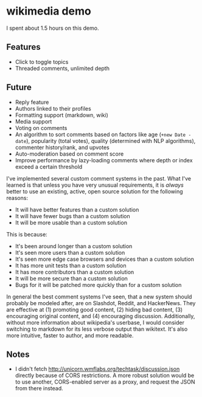 wikimedia demo
==============

I spent about 1.5 hours on this demo.

## Features

- Click to toggle topics
- Threaded comments, unlimited depth

## Future

- Reply feature
- Authors linked to their profiles
- Formatting support (markdown, wiki)
- Media support
- Voting on comments
- An algorithm to sort comments based on factors like age (`+new Date - date`), popularity (total votes), quality (determined with NLP algorithms), commenter history/rank, and upvotes
- Auto-moderation based on comment score
- Improve performance by lazy-loading comments where depth or index exceed a certain threshold

I've implemented several custom comment systems in the past. What I've learned is that unless you have very unusual requirements, it is *always* better to use an existing, active, open source solution for the following reasons:

- It will have better features than a custom solution
- It will have fewer bugs than a custom solution
- It will be more usable than a custom solution

This is because:

- It's been around longer than a custom solution
- It's seen more users than a custom solution
- It's seen more edge case browsers and devices than a custom solution
- It has more unit tests than a custom solution
- It has more contributors than a custom solution
- It will be more secure than a custom solution
- Bugs for it will be patched more quickly than for a custom solution

In general the best comment systems I've seen, that a new system should probably be modeled after, are on Slashdot, Reddit, and HackerNews. They are effective at (1) promoting good content, (2) hiding bad content, (3) encouraging original content, and (4) encouraging discussion. Additionally, without more information about wikipedia's userbase, I would consider switching to markdown for its less verbose output than wikitext. It's also more intuitive, faster to author, and more readable.

## Notes

- I didn't fetch http://unicorn.wmflabs.org/techtask/discussion.json directly because of CORS restrictions. A more robust solution would be to use another, CORS-enabled server as a proxy, and request the JSON from there instead.